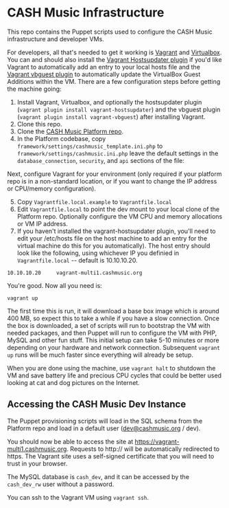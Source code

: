 # CASH Music Infrastructure

This repo contains the Puppet scripts used to configure the CASH Music infrastructure and developer VMs.

For developers, all that's needed to get it working is [Vagrant](http://www.vagrantup.com/) and [Virtualbox](https://www.virtualbox.org/). You can and should also install the [Vagrant Hostsupdater plugin](https://github.com/cogitatio/vagrant-hostsupdater) if you'd like Vagrant to automatically add an entry to your local hosts file and the [Vagrant vbguest plugin](https://github.com/dotless-de/vagrant-vbguest) to automatically update the VirtualBox Guest Additions within the VM. There are a few configuration steps before getting the machine going:

1. Install Vagrant, Virtualbox, and optionally the hostsupdater plugin (`vagrant plugin install vagrant-hostsupdater`) and the vbguest plugin (`vagrant plugin install vagrant-vbguest`) after installing Vagrant.
2. Clone this repo.
3. Clone the [CASH Music Platform repo](https://github.com/cashmusic/platform).
4. In the Platform codebase, copy `framework/settings/cashmusic_template.ini.php` to `framework/settings/cashmusic.ini.php` leave the default settings in the `database_connection`, `security`, and `api` sections of the file:

Next, configure Vagrant for your environment (only required if your platform repo is in a non-standard location, or if you want to change the IP address or CPU/memory configuration).

5. Copy `Vagrantfile.local.example` to `Vagrantfile.local`
6. Edit `Vagrantfile.local` to point the dev mount to your local clone of the Platform repo. Optionally configure the VM CPU and memory allocations or VM IP address.
7. If you haven't installed the vagrant-hostsupdater plugin, you'll need to edit your /etc/hosts file on the host machine to add an entry for the virtual machine do this for you automatically). The host entry should look like the following, using whichever IP you definied in `Vagrantfile.local` -- default is 10.10.10.20.

```
10.10.10.20     vagrant-multi1.cashmusic.org
```
  
You're good. Now all you need is:
  
```
vagrant up
```

The first time this is run, it will download a base box image which is around 400 MB, so expect this to take a while if you have a slow connection. Once the box is downloaded, a set of scripts will run to bootstrap the VM with needed packages, and then Puppet will run to configure the VM with PHP, MySQL and other fun stuff. This initial setup can take 5-10 minutes or more depending on your hardware and network connection. Subsequent `vagrant up` runs will be much faster since everything will already be setup.

When you are done using the machine, use `vagrant halt` to shutdown the VM and save battery life and precious CPU cycles that could be better used looking at cat and dog pictures on the Internet.

## Accessing the CASH Music Dev Instance
The Puppet provisioning scripts will load in the SQL schema from the Platform repo and load in a default user (dev@cashmusic.org / dev).

You should now be able to access the site at https://vagrant-multi1.cashmusic.org. Requests to http:// will be automatically redirected to https. The Vagrant site uses a self-signed certificate that you will need to trust in your browser.

The MySQL database is `cash_dev`, and it can be accessed by the `cash_dev_rw` user without a password.

You can ssh to the Vagrant VM using `vagrant ssh`.
